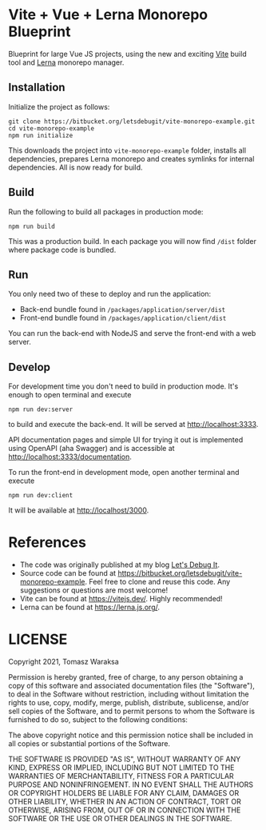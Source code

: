 # Vite + Vue + Lerna Monorepo Blueprint
Blueprint for large Vue JS projects, using the new and exciting [Vite](https://vitejs.dev) build tool and [Lerna](https://lerna.js.org) monorepo manager.

## Installation
Initialize the project as follows:

    git clone https://bitbucket.org/letsdebugit/vite-monorepo-example.git
    cd vite-monorepo-example
    npm run initialize

This downloads the project into `vite-monorepo-example` folder, installs all dependencies, prepares Lerna monorepo and creates symlinks for internal dependencies. All is now ready for build.

## Build
Run the following to build all packages in production mode:

    npm run build

This was a production build. In each package you will now find `/dist` folder where package code is bundled.

## Run
You only need two of these to deploy and run the application:

* Back-end bundle found in `/packages/application/server/dist`
* Front-end bundle found in `/packages/application/client/dist`

You can run the back-end with NodeJS and serve the front-end with a web server.

## Develop
For development time you don't need to build in production mode. It's enough to open terminal and execute

    npm run dev:server

to build and execute the back-end. It will be served at [http://localhost:3333](http://localhost:3333).

API documentation pages and simple UI for trying it out is implemented using OpenAPI (aha Swagger) and is accessible at [http://localhost:3333/documentation](http://localhost:3333/documentation).


To run the front-end in development mode, open another terminal and execute

    npm run dev:client

It will be available at [http://localhost/3000](http://localhost/3000).


# References
* The code was originally published at my blog [Let's Debug It](https://letsdebug.it/post/12-monorepo-with-lerna-vite-and-vue).
* Source code can be found at https://bitbucket.org/letsdebugit/vite-monorepo-example. Feel free to clone and reuse this code. Any suggestions or questions are most welcome!
* Vite can be found at https://vitejs.dev/. Highly recommended!
* Lerna can be found at https://lerna.js.org/.


# LICENSE
Copyright 2021, Tomasz Waraksa

Permission is hereby granted, free of charge, to any person obtaining a copy of this software and associated documentation files (the "Software"), to deal in the Software without restriction, including without limitation the rights to use, copy, modify, merge, publish, distribute, sublicense, and/or sell copies of the Software, and to permit persons to whom the Software is furnished to do so, subject to the following conditions:

The above copyright notice and this permission notice shall be included in all copies or substantial portions of the Software.

THE SOFTWARE IS PROVIDED "AS IS", WITHOUT WARRANTY OF ANY KIND, EXPRESS OR IMPLIED, INCLUDING BUT NOT LIMITED TO THE WARRANTIES OF MERCHANTABILITY, FITNESS FOR A PARTICULAR PURPOSE AND NONINFRINGEMENT. IN NO EVENT SHALL THE AUTHORS OR COPYRIGHT HOLDERS BE LIABLE FOR ANY CLAIM, DAMAGES OR OTHER LIABILITY, WHETHER IN AN ACTION OF CONTRACT, TORT OR OTHERWISE, ARISING FROM, OUT OF OR IN CONNECTION WITH THE SOFTWARE OR THE USE OR OTHER DEALINGS IN THE SOFTWARE.
